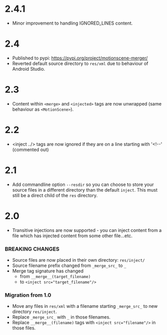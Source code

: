 # 2.4.1
- Minor improvement to handling IGNORED_LINES content.

# 2.4
- Published to pypi: https://pypi.org/project/motionscene-merger/
- Reverted default source directory to `res/xml` due to behaviour of Android Studio.

# 2.3
- Content within `<merge>` and `<injected>` tags are now unwrapped (same behaviour as `<MotionScene>`).

# 2.2
- <inject ../> tags are now ignored if they are on a line starting with '<!--' (commented out)

# 2.1
- Add commandline option `--resdir` so you can choose to store your source files
  in a different directory than the default `inject`.
  This must still be a direct child of the `res` directory.

# 2.0

- Transitive injections are now supported - you can inject content from a file
  which has injected content from some other file...etc.

### BREAKING CHANGES
- Source files are now placed in their own directory: `res/inject/`
- Source filename prefix changed from `_merge_src_` to `_`
- Merge tag signature has changed
  - from `__merge__(target_filename)`
  - to `<inject src="target_filename"/>`

### Migration from 1.0
- Move any files in `res/xml` with a filename starting `_merge_src_` to new directory `res/inject`.
- Replace `_merge_src_` with `_` in those filenames.
- Replace `__merge__(filename)` tags with `<inject src="filename"/>` in those files.
